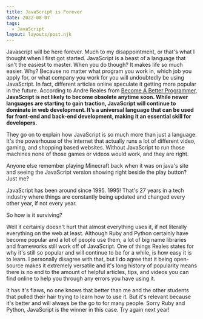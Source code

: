 ```yaml
---
title: JavaScript is Forever
date: 2022-08-07
tags:
  - JavaScript
layout: layouts/post.njk
---
```

Javascript will be here forever. Much to my disappointment, or that's what I thought when I first got started. JavaScript is a beast of a language that isn't the easiest to master. When you do though? It makes life so much easier. Why? Because no matter what program you work in, which job you apply for, or what company you work for you will undoubtedly be using JavaScript. In fact, different articles online speculate it getting more popular in the future. According to Andre Reales from [Become A Better Programmer](https://www.becomebetterprogrammer.com/javascript-obsolete-and-future/), **JavaScript is not likely to become obsolete anytime soon. While newer languages are starting to gain traction, JavaScript will continue to dominate in web development. It’s a universal language that can be used for front-end and back-end development, making it an essential skill for developers.**

They go on to explain how JavaScript is so much more than just a language. It's the powerhouse of the internet that actually runs a lot of different video, gaming, and shopping based websites. Without JavaScript to run those machines none of those games or videos would work, and they are right. 

Anyone else remember playing Minecraft back when it was on java's site and seeing the JavaScript version showing right beside the play button? Just me? 

JavaScript has been around since 1995. 1995! That's 27 years in a tech industry where things are constantly being updated and changed every other year, if not every year.

So how is it surviving?

Well it certainly doesn't hurt that almost everything uses it, if not literally everything on the web at least. Although Ruby and Python certainly have become popular and a lot of people use them, a lot of big name libraries and frameworks still work off of JavaScript. One of things Reales states for why it's still so popular and will continue to be for a while, is how easy it is to learn. I personally disagree with that, but I do agree that it being open-source makes it extremely versatile and it's long history of popularity means there is no end to the amount of helpful articles, tips, and videos you can find online to help you through any errors you have using it.

It has it's flaws, no one knows that better than me and the other students that pulled their hair trying to learn how to use it. But it's relevant because it's better and will always be the go to for many people. Sorry Ruby and Python, JavaScript is the winner in this case. Try again next year!